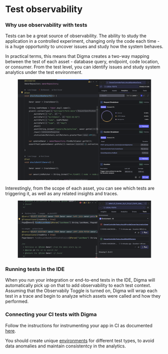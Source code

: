# Test observability

### Why use observability with tests

Tests can be a great source of observability. The ability to study the application in a controlled experiment, changing only the code each time - is a huge opportunity to uncover issues and study how the system behaves.

In practical terms, this means that Digma creates a two-way mapping between the test of each asset - database query, endpoint, code location, or consumer.  From the test level, you can identify issues and study system analytics under the test environment.

<figure><img src="../.gitbook/assets/image (23).png" alt=""><figcaption></figcaption></figure>

Interestingly, from the scope of each asset, you can see which tests are triggering it, as well as any related insights and traces.

<figure><img src="../.gitbook/assets/image (24).png" alt=""><figcaption></figcaption></figure>

### Running tests in the IDE

When you run your integration or end-to-end tests in the IDE, Digma will automatically pick up on that to add observability to each test context. Assuming that the Observabily Toggle is turned on, Digma will wrap each test in a trace and begin to analyze which assets were called and how they performed.

### Connecting your CI tests with Digma

Follow the instructions for instrumenting your app in CI as documented [here](../instrumentation/spring-spring-boot-dropwizard-and-default/instrumenting-your-code-in-ci-staging-or-the-terminal.md).&#x20;

You should create unique [environments](../digma-core-concepts/environments.md) for different test types, to avoid data anomalies and maintain consistentcy in the analytics.&#x20;

